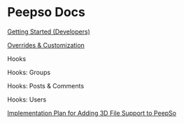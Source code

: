 # Peepso Docs

[Getting Started (Developers)](Getting%20Started%20(Developers)%20163faa2a7b8a801bb278cc8d3c987e71.md)

[Overrides & Customization](Overrides%20&%20Customization%20163faa2a7b8a8098ad0ad765ca0ecd2e.md)

Hooks

Hooks: Groups

Hooks: Posts & Comments

Hooks: Users

[Implementation Plan for Adding 3D File Support to PeepSo](Implementation%20Plan%20for%20Adding%203D%20File%20Support%20to%20%20163faa2a7b8a8089ad27fa2d4b630d81.md)